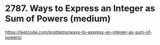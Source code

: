 # 2787. Ways to Express an Integer as Sum of Powers (medium)

https://leetcode.com/problems/ways-to-express-an-integer-as-sum-of-powers/
